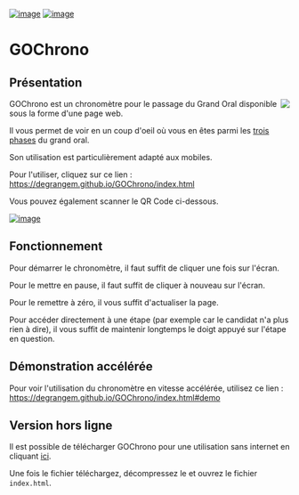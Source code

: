 <a href="https://degrangem.github.io/GOChrono/index.html">![image](https://user-images.githubusercontent.com/53106394/165280540-e1b2524b-aaa3-4665-a6c1-cd61dcf78558.png)</a>
<a href="https://github.com/DegrangeM/GOChrono/archive/refs/heads/master.zip">![image](https://user-images.githubusercontent.com/53106394/165281468-78365b2c-bd0e-4811-b766-c01de9020454.png)</a>

# GOChrono

## Présentation

<img src="https://user-images.githubusercontent.com/53106394/165129622-2260f9eb-1972-4be3-97ae-37e2696dcea1.png" align="right" />

GOChrono est un chronomètre pour le passage du Grand Oral disponible sous la forme d'une page web.

Il vous permet de voir en un coup d'oeil où vous en êtes parmi les [trois phases](https://www.education.gouv.fr/reussir-au-lycee/baccalaureat-comment-se-passe-le-grand-oral-100028) du grand oral.


Son utilisation est particulièrement adapté aux mobiles.

Pour l'utiliser, cliquez sur ce lien : https://degrangem.github.io/GOChrono/index.html

Vous pouvez également scanner le QR Code ci-dessous.

<a href="https://degrangem.github.io/GOChrono/index.html">![image](https://user-images.githubusercontent.com/53106394/165129941-4e6924ad-737a-43d5-94c4-cf977f277202.png)</a>

## Fonctionnement

Pour démarrer le chronomètre, il faut suffit de cliquer une fois sur l'écran.

Pour le mettre en pause, il faut suffit de cliquer à nouveau sur l'écran.

Pour le remettre à zéro, il vous suffit d'actualiser la page.

Pour accéder directement à une étape (par exemple car le candidat n'a plus rien à dire), il vous suffit de maintenir longtemps le doigt appuyé sur l'étape en question.

## Démonstration accélérée

Pour voir l'utilisation du chronomètre en vitesse accélérée, utilisez ce lien : https://degrangem.github.io/GOChrono/index.html#demo

## Version hors ligne

Il est possible de télécharger GOChrono pour une utilisation sans internet en cliquant [ici](https://github.com/DegrangeM/GOChrono/archive/refs/heads/master.zip).

Une fois le fichier téléchargez, décompressez le et ouvrez le fichier `index.html`.

